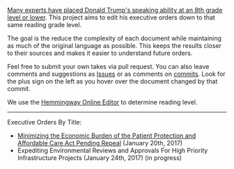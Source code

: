 [Many experts have placed Donald Trump's speaking ability at an 8th grade level or lower](https://encrypted.google.com/search?q=donald%20speaking%20level). This project aims to edit his executive orders down to that same reading grade level.

The goal is the reduce the complexity of each document while maintaining as much of the original language as possible. This keeps the results closer to their sources and makes it easier to understand future orders.

Feel free to submit your own takes via pull request. You can also leave comments and suggestions as [Issues](https://github.com/crhallberg/eighth-grade-executive-orders/issues) or as comments on [commits](https://github.com/crhallberg/eighth-grade-executive-orders/commits/master). Look for the plus sign on the left as you hover over the document changed by that commit.

We use the [Hemmingway Online Editor](http://beta.hemingwayapp.com/) to determine reading level.

- - - - - - -

Executive Orders By Title:
 - [Minimizing the Economic Burden of the Patient Protection and Affordable Care Act Pending Repeal](https://github.com/crhallberg/eighth-grade-executive-orders/blob/master/2017-01-20.md) (January 20th, 2017)
 - Expediting Environmental Reviews and Approvals For High Priority Infrastructure Projects (January 24th, 2017) (in progress)
